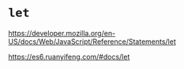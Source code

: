 # `let`

<https://developer.mozilla.org/en-US/docs/Web/JavaScript/Reference/Statements/let>

<https://es6.ruanyifeng.com/#docs/let>
